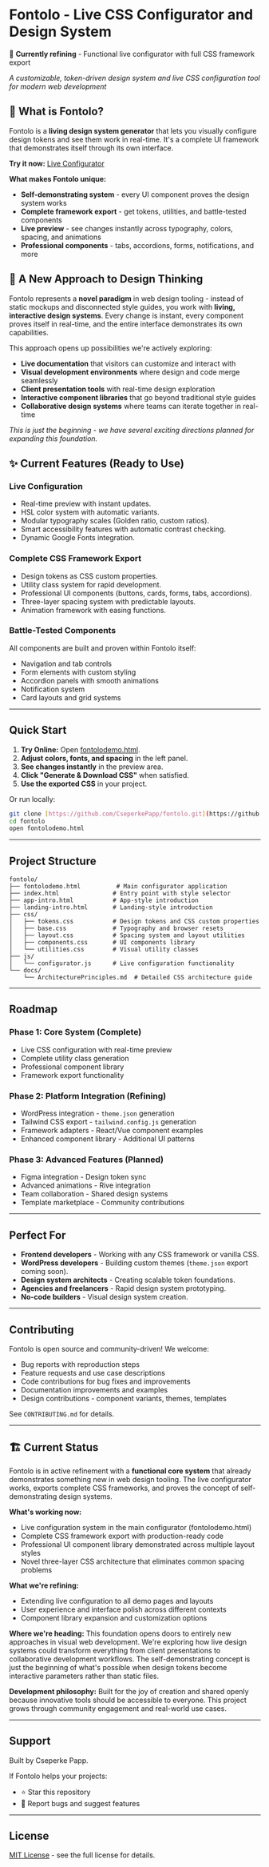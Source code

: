 # Fontolo - Live CSS Configurator and Design System

🎨 **Currently refining** - Functional live configurator with full CSS framework export

*A customizable, token-driven design system and live CSS configuration tool for modern web development*

## 🎯 What is Fontolo?

Fontolo is a **living design system generator** that lets you visually configure design tokens and see them work in real-time. It's a complete UI framework that demonstrates itself through its own interface.

**Try it now:** [Live Configurator](fontolodemo.html)

**What makes Fontolo unique:**
- **Self-demonstrating system** - every UI component proves the design system works
- **Complete framework export** - get tokens, utilities, and battle-tested components
- **Live preview** - see changes instantly across typography, colors, spacing, and animations
- **Professional components** - tabs, accordions, forms, notifications, and more

## 🧠 A New Approach to Design Thinking

Fontolo represents a **novel paradigm** in web design tooling - instead of static mockups and disconnected style guides, you work with **living, interactive design systems**. Every change is instant, every component proves itself in real-time, and the entire interface demonstrates its own capabilities.

This approach opens up possibilities we're actively exploring:
- **Live documentation** that visitors can customize and interact with
- **Visual development environments** where design and code merge seamlessly  
- **Client presentation tools** with real-time design exploration
- **Interactive component libraries** that go beyond traditional style guides
- **Collaborative design systems** where teams can iterate together in real-time

*This is just the beginning - we have several exciting directions planned for expanding this foundation.*

## ✨ Current Features (Ready to Use)

### Live Configuration
- Real-time preview with instant updates.
- HSL color system with automatic variants.
- Modular typography scales (Golden ratio, custom ratios).
- Smart accessibility features with automatic contrast checking.
- Dynamic Google Fonts integration.

### Complete CSS Framework Export
- Design tokens as CSS custom properties.
- Utility class system for rapid development.
- Professional UI components (buttons, cards, forms, tabs, accordions).
- Three-layer spacing system with predictable layouts.
- Animation framework with easing functions.

### Battle-Tested Components
All components are built and proven within Fontolo itself:
- Navigation and tab controls
- Form elements with custom styling
- Accordion panels with smooth animations
- Notification system
- Card layouts and grid systems

---

## Quick Start

1.  **Try Online:** Open [fontolodemo.html](fontolodemo.html).
2.  **Adjust colors, fonts, and spacing** in the left panel.
3.  **See changes instantly** in the preview area.
4.  **Click "Generate & Download CSS"** when satisfied.
5.  **Use the exported CSS** in your project.

Or run locally:
```bash
git clone [https://github.com/CseperkePapp/fontolo.git](https://github.com/CseperkePapp/fontolo.git)
cd fontolo
open fontolodemo.html
```

---

## Project Structure

```
fontolo/
├── fontolodemo.html          # Main configurator application
├── index.html               # Entry point with style selector
├── app-intro.html           # App-style introduction
├── landing-intro.html       # Landing-style introduction  
├── css/
│   ├── tokens.css           # Design tokens and CSS custom properties
│   ├── base.css             # Typography and browser resets
│   ├── layout.css           # Spacing system and layout utilities
│   ├── components.css       # UI components library
│   └── utilities.css        # Visual utility classes
├── js/
│   └── configurator.js      # Live configuration functionality
└── docs/
    └── ArchitecturePrinciples.md  # Detailed CSS architecture guide
```

---

## Roadmap

### Phase 1: Core System (Complete)
- Live CSS configuration with real-time preview
- Complete utility class generation
- Professional component library
- Framework export functionality

### Phase 2: Platform Integration (Refining)
- WordPress integration - `theme.json` generation
- Tailwind CSS export - `tailwind.config.js` generation
- Framework adapters - React/Vue component examples
- Enhanced component library - Additional UI patterns

### Phase 3: Advanced Features (Planned)
- Figma integration - Design token sync
- Advanced animations - Rive integration
- Team collaboration - Shared design systems
- Template marketplace - Community contributions

---

## Perfect For

- **Frontend developers** - Working with any CSS framework or vanilla CSS.
- **WordPress developers** - Building custom themes (`theme.json` export coming soon).
- **Design system architects** - Creating scalable token foundations.
- **Agencies and freelancers** - Rapid design system prototyping.
- **No-code builders** - Visual design system creation.

---

## Contributing

Fontolo is open source and community-driven! We welcome:
- Bug reports with reproduction steps
- Feature requests and use case descriptions
- Code contributions for bug fixes and improvements
- Documentation improvements and examples
- Design contributions - component variants, themes, templates

See `CONTRIBUTING.md` for details.

---

## 🏗️ Current Status

Fontolo is in active refinement with a **functional core system** that already demonstrates something new in web design tooling. The live configurator works, exports complete CSS frameworks, and proves the concept of self-demonstrating design systems.

**What's working now:**
- Live configuration system in the main configurator (fontolodemo.html)
- Complete CSS framework export with production-ready code
- Professional UI component library demonstrated across multiple layout styles
- Novel three-layer CSS architecture that eliminates common spacing problems

**What we're refining:**
- Extending live configuration to all demo pages and layouts
- User experience and interface polish across different contexts
- Component library expansion and customization options

**Where we're heading:**
This foundation opens doors to entirely new approaches in visual web development. We're exploring how live design systems could transform everything from client presentations to collaborative development workflows. The self-demonstrating concept is just the beginning of what's possible when design tokens become interactive parameters rather than static files.

**Development philosophy:** Built for the joy of creation and shared openly because innovative tools should be accessible to everyone. This project grows through community engagement and real-world use cases.

---

## Support

Built by Cseperke Papp.

If Fontolo helps your projects:
- ⭐ Star this repository
- 🐞 Report bugs and suggest features

---

## License

[MIT License](LICENSE) - see the full license for details.
